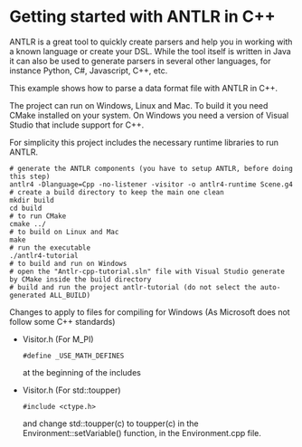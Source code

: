 # Getting started with ANTLR in C++

ANTLR is a great tool to quickly create parsers and help you in working with a known language or create your DSL. While the tool itself is written in Java it can also be used to generate parsers in several other languages, for instance Python, C#, Javascript, C++, etc.

This example shows how to parse a data format file with ANTLR in C++.

The project can run on Windows, Linux and Mac. To build it you need CMake installed on your system. On Windows you need a version of Visual Studio that include support for C++.

For simplicity this project includes the necessary runtime libraries to run ANTLR.

```
# generate the ANTLR components (you have to setup ANTLR, before doing this step)
antlr4 -Dlanguage=Cpp -no-listener -visitor -o antlr4-runtime Scene.g4
# create a build directory to keep the main one clean
mkdir build
cd build
# to run CMake
cmake ../
# to build on Linux and Mac
make
# run the executable
./antlr4-tutorial
# to build and run on Windows
# open the "Antlr-cpp-tutorial.sln" file with Visual Studio generate by CMake inside the build directory
# build and run the project antlr-tutorial (do not select the auto-generated ALL_BUILD)
```

Changes to apply to files for compiling for Windows (As Microsoft does not follow some C++ standards)
 - Visitor.h    (For M_PI)
    ```
    #define _USE_MATH_DEFINES
    ```
    at the beginning of the includes

 - Visitor.h    (For std::toupper)
    ```
    #include <ctype.h> 
    ```
    and change std::toupper(c) to toupper(c) in the Environment::setVariable() function,
    in the Environment.cpp file.
